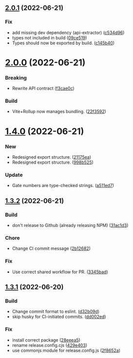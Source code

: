 ## [2.0.1](https://github.com/tylergannon/human-design-core-ts/compare/v2.0.0...v2.0.1) (2022-06-21)


### Fix

* add missing dev dependency (api-extractor) ([c534d96](https://github.com/tylergannon/human-design-core-ts/commit/c534d960235878df990d477f7b9e5ffd967fe727))
* types not included in build ([09ce519](https://github.com/tylergannon/human-design-core-ts/commit/09ce519a11c717c35bee55d01fb7bea0daa172d4))
* Types should now be exported by build. ([c145b40](https://github.com/tylergannon/human-design-core-ts/commit/c145b4081bfdb726af4030a26490d520c276c1c6))

# [2.0.0](https://github.com/tylergannon/human-design-core-ts/compare/v1.4.0...v2.0.0) (2022-06-21)


### Breaking

* Rewrite API contract ([f3cae0c](https://github.com/tylergannon/human-design-core-ts/commit/f3cae0c63dcb7c0ce82732845e64c15ca00dc585))

### Build

* Vite+Rollup now manages bundling. ([22f3592](https://github.com/tylergannon/human-design-core-ts/commit/22f3592c5b2040951a64d842d25273194533dc40))

# [1.4.0](https://github.com/tylergannon/human-design-core-ts/compare/v1.3.2...v1.4.0) (2022-06-21)


### New

* Redesigned export structure. ([21175ea](https://github.com/tylergannon/human-design-core-ts/commit/21175ead7f67d3984091ad5b3d13a24484158f84))
* Redesigned export structure. ([998b525](https://github.com/tylergannon/human-design-core-ts/commit/998b52502a062ab802215447597c27ad3b344b05))

### Update

* Gate numbers are type-checked strings. ([a511ed7](https://github.com/tylergannon/human-design-core-ts/commit/a511ed73b566040fd39a11d0dd556b90c867aac2))

## [1.3.2](https://github.com/tylergannon/human-design-core-ts/compare/v1.3.1...v1.3.2) (2022-06-21)


### Build

* don't release to Github (already releasing NPM) ([31ac1d3](https://github.com/tylergannon/human-design-core-ts/commit/31ac1d348c9935dbbf8fa1d8e0db2725eccdcb87))

### Chore

* Change CI commit message ([2b12682](https://github.com/tylergannon/human-design-core-ts/commit/2b12682409476913e8d7aac798b6a083e3d4df73))

### Fix

* Use correct shared workflow for PR. ([3345bad](https://github.com/tylergannon/human-design-core-ts/commit/3345bad0022a7628b6691f7d19c3230a2ecb11fe))

## [1.3.1](https://github.com/tylergannon/human-design-core-ts/compare/v1.3.0...v1.3.1) (2022-06-20)


### Build

* Change commit format to eslint. ([d32b09d](https://github.com/tylergannon/human-design-core-ts/commit/d32b09dc003bfae462e9de9d3d72715882939be5))
* skip husky for CI-initiated commits. ([dd002ed](https://github.com/tylergannon/human-design-core-ts/commit/dd002edf316a80dd868376b1ecad7b2a1c37db08))

### Fix

* install correct package ([28eeea5](https://github.com/tylergannon/human-design-core-ts/commit/28eeea5b48e8f3cc903a85a9b8e3e76a641816f6))
* rename release.config.cjs ([429e403](https://github.com/tylergannon/human-design-core-ts/commit/429e403362744e08d12bdce265bd444f78c570f8))
* use commonjs module for release.config.js ([2f8652a](https://github.com/tylergannon/human-design-core-ts/commit/2f8652a041037c7d26d7ced277eea28681e81e40))
